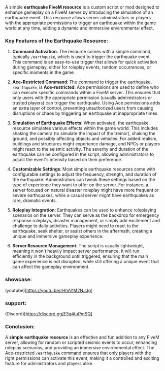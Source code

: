 A simple **earthquake FiveM resource** is a custom script or mod designed to enhance gameplay on a FiveM server by introducing the simulation of an earthquake event. This resource allows server administrators or players with the appropriate permissions to trigger an earthquake within the game world at any time, adding a dynamic and immersive environmental effect.

### Key Features of the Earthquake Resource:
1. **Command Activation**: The resource comes with a simple command, typically `/earthquake`, which is used to trigger the earthquake event. This command is an easy-to-use trigger that allows for quick activation during gameplay, either for roleplay events, random occurrences, or specific moments in the game.

2. **Ace-Restricted Command**: The command to trigger the earthquake, `/earthquake`, is **Ace-restricted**. Ace permissions are used to define who can execute specific commands within a FiveM server. This ensures that only users with the appropriate permission (usually administrators or trusted players) can trigger the earthquake. Using Ace permissions adds an extra layer of control, preventing unauthorized users from causing disruptions or chaos by triggering an earthquake at inappropriate times.

3. **Simulation of Earthquake Effects**: When activated, the earthquake resource simulates various effects within the game world. This includes shaking the camera (to simulate the impact of the tremor), shaking the ground, and possibly affecting objects and vehicles. For added realism, buildings and structures might experience damage, and NPCs or players might react to the seismic activity. The severity and duration of the earthquake can be configured in the script, allowing administrators to adjust the event's intensity based on their preference.

4. **Customizable Settings**: Most simple earthquake resources come with configurable settings to adjust the frequency, strength, and duration of the earthquake. Administrators can tweak these settings based on the type of experience they want to offer on the server. For instance, a server focused on natural disaster roleplay might have more frequent or severe earthquakes, while a casual server might have earthquakes as rare, dramatic events.

5. **Roleplay Integration**: Earthquakes can be used to enhance roleplaying scenarios on the server. They can serve as the backdrop for emergency response roleplays, disaster management, or simply add excitement and challenge to daily activities. Players might need to react to the earthquake, seek shelter, or assist others in the aftermath, creating a unique and immersive gameplay experience.

6. **Server Resource Management**: The script is usually lightweight, meaning it won't heavily impact server performance. It will run efficiently in the background until triggered, ensuring that the main game experience is not disrupted, while still offering a unique event that can affect the gameplay environment.

### showcase:
(youtube)[https://youtu.be/rHhAYM2NJJg]

### support:
(Discord)[https://discord.gg/E3q4tuPmSQ]

### Conclusion:
A **simple earthquake resource** is an effective and fun addition to any FiveM server, allowing for random or scripted seismic events to occur, enhancing roleplay scenarios, and providing an immersive environmental effect. The Ace-restricted `/earthquake` command ensures that only players with the right permissions can activate this event, making it a controlled and exciting feature for administrators and players alike.
